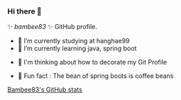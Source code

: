 ### Hi there 👋

 ✨ _bambee83_ ✨  GitHub profile.


- 🔭 I’m currently studying at hanghae99
- 🌱 I’m currently learning java, spring boot
<!-- - 👯 I’m looking to collaborate on ...-->
- 🤔 I'm thinking about how to decorate my Git Profile
<!-- - 💬 Ask me about ...
- 📫 How to reach me: ...
- 😄 Pronouns: ... -->
- 🪹 Fun fact : The bean of spring boots is coffee beans 


[Bambee83's GitHub stats](https://github-readme-stats.vercel.app/api?username=anuraghazra&show_icons=true&theme=transparent)

<!--
[![Bambee83's GitHub stats-Dark](https://github-readme-stats.vercel.app/api?username=anuraghazra&show_icons=true&theme=dark#gh-dark-mode-only)](https://github.com/anuraghazra/github-readme-stats#gh-dark-mode-only)
[![Bambee83's GitHub stats-Light](https://github-readme-stats.vercel.app/api?username=anuraghazra&show_icons=true&theme=default#gh-light-mode-only)](https://github.com/anuraghazra/github-readme-stats#gh-light-mode-only)
-->
